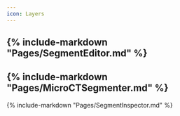 ```yaml
---
icon: Layers
---
```

{% include-markdown "Pages/SegmentEditor.md" %}
---
{% include-markdown "Pages/MicroCTSegmenter.md" %}
---
{% include-markdown "Pages/SegmentInspector.md" %}
